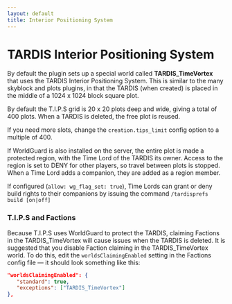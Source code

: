 ```yaml
---
layout: default
title: Interior Positioning System
---
```


# TARDIS Interior Positioning System

By default the plugin sets up a special world called **TARDIS\_TimeVortex**
that uses the TARDIS Interior Positioning System. This is similar to the many skyblock and plots plugins, in that the
TARDIS (when created) is placed in the middle of a 1024 x 1024 block square plot.

By default the T.I.P.S grid is 20 x 20 plots deep and wide, giving a total of 400 plots. When a TARDIS is deleted, the
free plot is reused.

If you need more slots, change the `creation.tips_limit` config option to a multiple of 400.

If WorldGuard is also installed on the server, the entire plot is made a protected region, with the Time Lord of the
TARDIS its owner. Access to the region is set to DENY for other players, so travel between plots is stopped. When a Time
Lord adds a companion, they are added as a region member.

If configured (`allow: wg_flag_set: true`), Time Lords can grant or deny build rights to their companions by issuing the
command `/tardisprefs build [on|off]`

### T.I.P.S and Factions

Because T.I.P.S uses WorldGuard to protect the TARDIS, claiming Factions in the TARDIS\_TimeVortex will cause issues
when the TARDIS is deleted. It is suggested that you disable Faction claiming in the TARDIS\_TimeVortex world. To do
this, edit the `worldsClaimingEnabled` setting in the Factions config file — it should look something like this:

```json title="server/mstore/factions_mconf/instance.json"
"worldsClaimingEnabled": {
   "standard": true,
   "exceptions": ["TARDIS_TimeVortex"]
},
```